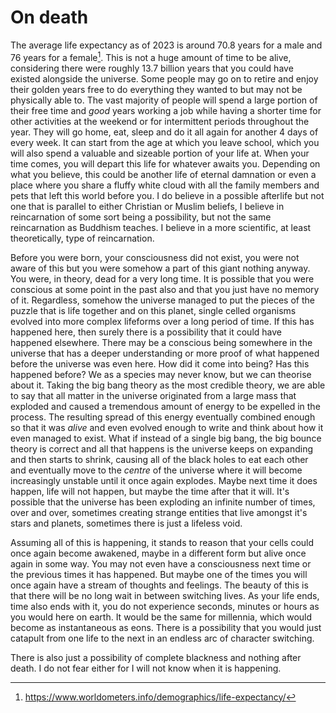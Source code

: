 # On death

The average life expectancy as of 2023 is around 70.8 years for a male and 76 years for a female[^1]. This is not a huge amount of time to be alive, considering there were roughly 13.7 billion years that you could have existed alongside the universe. Some people may go on to retire and enjoy their golden years free to do everything they wanted to but may not be physically able to. The vast majority of people will spend a large portion of their free time and *good* years working a job while having a shorter time for other activities at the weekend or for intermittent periods throughout the year. They will go home, eat, sleep and do it all again for another 4 days of every week. It can start from the age at which you leave school, which you will also spend a valuable and sizeable portion of your life at. When your time comes, you will depart this life for whatever awaits you. Depending on what you believe, this could be another life of eternal damnation or even a place where you share a fluffy white cloud with all the family members and pets that left this world before you. I do believe in a possible afterlife but not one that is parallel to either Christian or Muslim beliefs, I believe in reincarnation of some sort being a possibility, but not the same reincarnation as Buddhism teaches. I believe in a more scientific, at least theoretically, type of reincarnation.

Before you were born, your consciousness did not exist, you were not aware of this but you were somehow a part of this giant nothing anyway. You were, in theory, dead for a very long time. It is possible that you were conscious at some point in the past also and that you just have no memory of it. Regardless, somehow the universe managed to put the pieces of the puzzle that is life together and on this planet, single celled organisms evolved into more complex lifeforms over a long period of time. If this has happened here, then surely there is a possibility that it could have happened elsewhere. There may be a conscious being somewhere in the universe that has a deeper understanding or more proof of what happened before the universe was even here. How did it come into being? Has this happened before? We as a species may never know, but we can theorise about it. Taking the big bang theory as the most credible theory, we are able to say that all matter in the universe originated from a large mass that exploded and caused a tremendous amount of energy to be expelled in the process. The resulting spread of this energy eventually combined enough so that it was *alive* and even evolved enough to write and think about how it even managed to exist. What if instead of a single big bang, the big bounce theory is correct and all that happens is the universe keeps on expanding and then starts to shrink, causing all of the black holes to eat each other and eventually move to the *centre* of the universe where it will become increasingly unstable until it once again explodes. Maybe next time it does happen, life will not happen, but maybe the time after that it will. It's possible that the universe has been exploding an infinite number of times, over and over, sometimes creating strange entities that live amongst it's stars and planets, sometimes there is just a lifeless void.

Assuming all of this is happening, it stands to reason that your cells could once again become awakened, maybe in a different form but alive once again in some way. You may not even have a consciousness next time or the previous times it has happened. But maybe one of the times you will once again have a stream of thoughts and feelings. The beauty of this is that there will be no long wait in between switching lives. As your life ends, time also ends with it, you do not experience seconds, minutes or hours as you would here on earth. It would be the same for millennia, which would become as instantaneous as eons. There is a possibility that you would just catapult from one life to the next in an endless arc of character switching. 

There is also just a possibility of complete blackness and nothing after death. I do not fear either for I will not know when it is happening.

[^1]: https://www.worldometers.info/demographics/life-expectancy/

